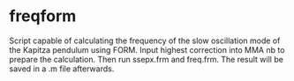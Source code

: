 # freqform
Script capable of calculating the frequency of the slow oscillation mode of the Kapitza pendulum using FORM. Input highest correction into MMA nb to prepare the calculation. Then run ssepx.frm and freq.frm. The result will be saved in a .m file afterwards.
